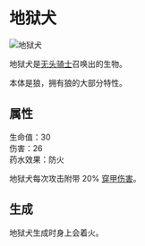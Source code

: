 # 地狱犬

![地狱犬](https://cdn.jsdelivr.net/gh/GuizhanCraft/FoxyMachines-Wiki/images/helldog.png ':size=25%')

地狱犬是[无头骑士](./Headless-Horseman)召唤出的生物。

本体是狼，拥有狼的大部分特性。

## 属性

生命值：30  
伤害：26  
药水效果：防火

地狱犬每次攻击附带 20% [穿甲伤害](./Damage)。

## 生成

地狱犬生成时身上会着火。
